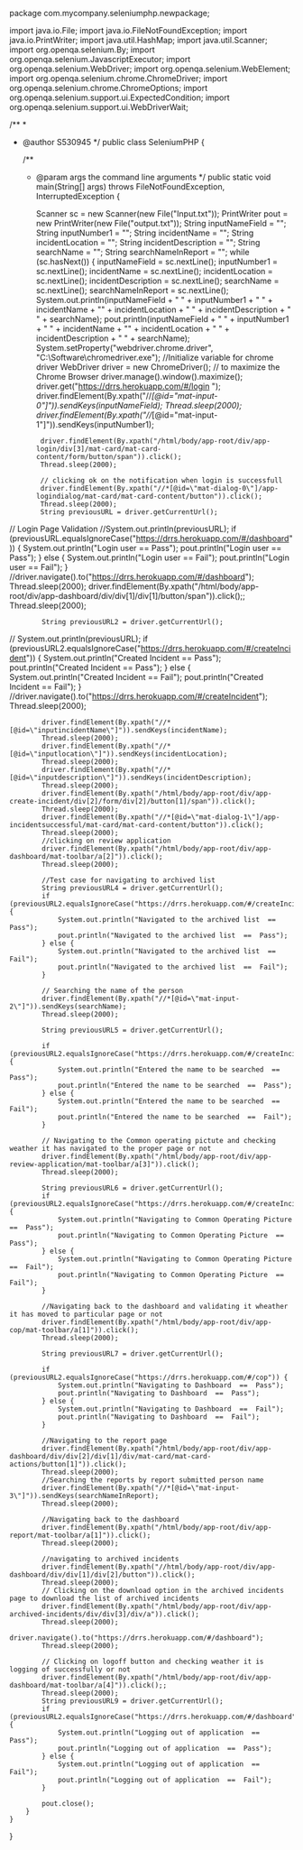 package com.mycompany.seleniumphp.newpackage;

import java.io.File;
import java.io.FileNotFoundException;
import java.io.PrintWriter;
import java.util.HashMap;
import java.util.Scanner;
import org.openqa.selenium.By;
import org.openqa.selenium.JavascriptExecutor;
import org.openqa.selenium.WebDriver;
import org.openqa.selenium.WebElement;
import org.openqa.selenium.chrome.ChromeDriver;
import org.openqa.selenium.chrome.ChromeOptions;
import org.openqa.selenium.support.ui.ExpectedCondition;
import org.openqa.selenium.support.ui.WebDriverWait;

/**
 *
 * @author S530945
 */
public class SeleniumPHP {

    /**
     * @param args the command line arguments
     */
    public static void main(String[] args) throws FileNotFoundException, InterruptedException {

        Scanner sc = new Scanner(new File("Input.txt"));
        PrintWriter pout = new PrintWriter(new File("output.txt"));
        String inputNameField = "";
        String inputNumber1 = "";
        String incidentName = "";
        String incidentLocation = "";
        String incidentDescription = "";
        String searchName = "";
        String searchNameInReport = "";
        while (sc.hasNext()) {
            inputNameField = sc.nextLine();
            inputNumber1 = sc.nextLine();
            incidentName = sc.nextLine();
            incidentLocation = sc.nextLine();
            incidentDescription = sc.nextLine();
            searchName = sc.nextLine();
            searchNameInReport = sc.nextLine();
            System.out.println(inputNameField + " " + inputNumber1 + " " + incidentName + "" + incidentLocation + " " + incidentDescription + " " + searchName);
            pout.println(inputNameField + " " + inputNumber1 + " " + incidentName + "" + incidentLocation + " " + incidentDescription + " " + searchName);
            System.setProperty("webdriver.chrome.driver", "C:\\Software\\chromedriver.exe");
//Initialize variable for chrome driver
            WebDriver driver = new ChromeDriver();
            // to maximize the Chrome Browser 
            driver.manage().window().maximize();
            driver.get("https://drrs.herokuapp.com/#/login ");
            driver.findElement(By.xpath("//*[@id=\"mat-input-0\"]")).sendKeys(inputNameField);
            Thread.sleep(2000);
            driver.findElement(By.xpath("//*[@id=\"mat-input-1\"]")).sendKeys(inputNumber1);

            driver.findElement(By.xpath("/html/body/app-root/div/app-login/div[3]/mat-card/mat-card-content/form/button/span")).click();
            Thread.sleep(2000);

            // clicking ok on the notification when login is successfull
            driver.findElement(By.xpath("//*[@id=\"mat-dialog-0\"]/app-logindialog/mat-card/mat-card-content/button")).click();
            Thread.sleep(2000);
            String previousURL = driver.getCurrentUrl();
//        Login Page Validation //System.out.println(previousURL);
            if (previousURL.equalsIgnoreCase("https://drrs.herokuapp.com/#/dashboard")) {
                System.out.println("Login user  ==  Pass");
                pout.println("Login user  ==  Pass");
            } else {
                System.out.println("Login user  ==  Fail");
                pout.println("Login user  ==  Fail");
            }
            //driver.navigate().to("https://drrs.herokuapp.com/#/dashboard");
            Thread.sleep(2000);
            driver.findElement(By.xpath("/html/body/app-root/div/app-dashboard/div/div[1]/div[1]/button/span")).click();;
            Thread.sleep(2000);

            String previousURL2 = driver.getCurrentUrl();
//        System.out.println(previousURL);
            if (previousURL2.equalsIgnoreCase("https://drrs.herokuapp.com/#/createIncident")) {
                System.out.println("Created Incident  ==  Pass");
                pout.println("Created Incident  ==  Pass");
            } else {
                System.out.println("Created Incident  ==  Fail");
                pout.println("Created Incident  ==  Fail");
            }
            //driver.navigate().to("https://drrs.herokuapp.com/#/createIncident");
            Thread.sleep(2000);

            driver.findElement(By.xpath("//*[@id=\"inputincidentName\"]")).sendKeys(incidentName);
            Thread.sleep(2000);
            driver.findElement(By.xpath("//*[@id=\"inputlocation\"]")).sendKeys(incidentLocation);
            Thread.sleep(2000);
            driver.findElement(By.xpath("//*[@id=\"inputdescription\"]")).sendKeys(incidentDescription);
            Thread.sleep(2000);
            driver.findElement(By.xpath("/html/body/app-root/div/app-create-incident/div[2]/form/div[2]/button[1]/span")).click();
            Thread.sleep(2000);
            driver.findElement(By.xpath("//*[@id=\"mat-dialog-1\"]/app-incidentsuccessful/mat-card/mat-card-content/button")).click();
            Thread.sleep(2000);
            //clicking on review application
            driver.findElement(By.xpath("/html/body/app-root/div/app-dashboard/mat-toolbar/a[2]")).click();
            Thread.sleep(2000);

            //Test case for navigating to archived list
            String previousURL4 = driver.getCurrentUrl();
            if (previousURL2.equalsIgnoreCase("https://drrs.herokuapp.com/#/createIncident")) {
                System.out.println("Navigated to the archived list  ==  Pass");
                pout.println("Navigated to the archived list  ==  Pass");
            } else {
                System.out.println("Navigated to the archived list  ==  Fail");
                pout.println("Navigated to the archived list  ==  Fail");
            }

            // Searching the name of the person 
            driver.findElement(By.xpath("//*[@id=\"mat-input-2\"]")).sendKeys(searchName);
            Thread.sleep(2000);

            String previousURL5 = driver.getCurrentUrl();

            if (previousURL2.equalsIgnoreCase("https://drrs.herokuapp.com/#/createIncident")) {
                System.out.println("Entered the name to be searched  ==  Pass");
                pout.println("Entered the name to be searched  ==  Pass");
            } else {
                System.out.println("Entered the name to be searched  ==  Fail");
                pout.println("Entered the name to be searched  ==  Fail");
            }

            // Navigating to the Common operating pictute and checking weather it has navigated to the proper page or not
            driver.findElement(By.xpath("/html/body/app-root/div/app-review-application/mat-toolbar/a[3]")).click();
            Thread.sleep(2000);

            String previousURL6 = driver.getCurrentUrl();
            if (previousURL2.equalsIgnoreCase("https://drrs.herokuapp.com/#/createIncident")) {
                System.out.println("Navigating to Common Operating Picture  ==  Pass");
                pout.println("Navigating to Common Operating Picture  ==  Pass");
            } else {
                System.out.println("Navigating to Common Operating Picture  ==  Fail");
                pout.println("Navigating to Common Operating Picture  ==  Fail");
            }

            //Navigating back to the dashboard and validating it wheather it has moved to particular page or not
            driver.findElement(By.xpath("/html/body/app-root/div/app-cop/mat-toolbar/a[1]")).click();
            Thread.sleep(2000);

            String previousURL7 = driver.getCurrentUrl();

            if (previousURL2.equalsIgnoreCase("https://drrs.herokuapp.com/#/cop")) {
                System.out.println("Navigating to Dashboard  ==  Pass");
                pout.println("Navigating to Dashboard  ==  Pass");
            } else {
                System.out.println("Navigating to Dashboard  ==  Fail");
                pout.println("Navigating to Dashboard  ==  Fail");
            }

            //Navigating to the report page
            driver.findElement(By.xpath("/html/body/app-root/div/app-dashboard/div/div[2]/div[1]/div/mat-card/mat-card-actions/button[1]")).click();
            Thread.sleep(2000);
            //Searching the reports by report submitted person name
            driver.findElement(By.xpath("//*[@id=\"mat-input-3\"]")).sendKeys(searchNameInReport);
            Thread.sleep(2000);

            //Navigating back to the dashboard
            driver.findElement(By.xpath("/html/body/app-root/div/app-report/mat-toolbar/a[1]")).click();
            Thread.sleep(2000);

            //navigating to archived incidents
            driver.findElement(By.xpath("//html/body/app-root/div/app-dashboard/div/div[1]/div[2]/button")).click();
            Thread.sleep(2000);
            // Clicking on the download option in the archived incidents page to download the list of archived incidents
            driver.findElement(By.xpath("/html/body/app-root/div/app-archived-incidents/div/div[3]/div/a")).click();
            Thread.sleep(2000);
            driver.navigate().to("https://drrs.herokuapp.com/#/dashboard");
            Thread.sleep(2000);

            // Clicking on logoff button and checking weather it is logging of successfully or not       
            driver.findElement(By.xpath("/html/body/app-root/div/app-dashboard/mat-toolbar/a[4]")).click();;
            Thread.sleep(2000);
            String previousURL9 = driver.getCurrentUrl();
            if (previousURL2.equalsIgnoreCase("https://drrs.herokuapp.com/#/dashboard")) {
                System.out.println("Logging out of application  ==  Pass");
                pout.println("Logging out of application  ==  Pass");
            } else {
                System.out.println("Logging out of application  ==  Fail");
                pout.println("Logging out of application  ==  Fail");
            }

            pout.close();
        }
    }
} 
